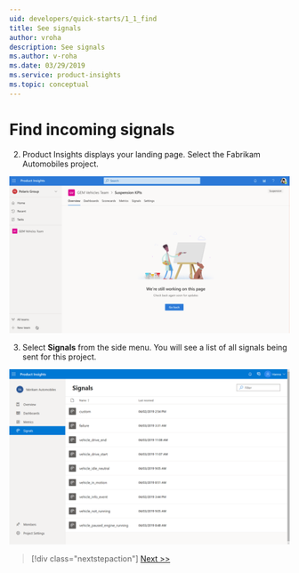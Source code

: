```yaml
---
uid: developers/quick-starts/1_1_find
title: See signals
author: vroha
description: See signals
ms.author: v-roha
ms.date: 03/29/2019
ms.service: product-insights
ms.topic: conceptual
---
```


# Find incoming signals

2. Product Insights displays your landing page. Select the Fabrikam Automobiles project. 

![Landing page](1_LandingPage.PNG)

3. Select **Signals** from the side menu. You will see a list of all signals being sent for this project. 

![Signals page](1_Signals.PNG)

> [!div class="nextstepaction"]
> [Next >>](1_2_slice.md)



